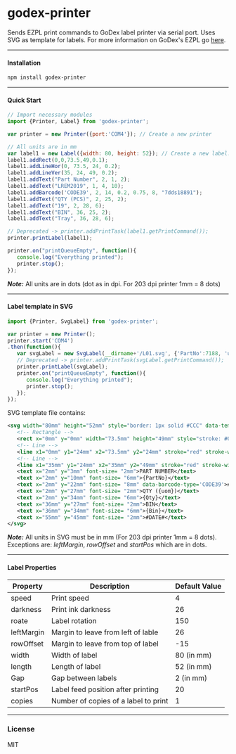 # godex-printer

Sends EZPL print commands to GoDex label printer via serial port. Uses SVG as template for labels. For more information on GoDex's EZPL go [here](http://www.godexintl.com/EN/download/downloads/list/Manuals).

---

#### __Installation__

```bash
npm install godex-printer
```

---

#### __Quick Start__

```javascript
// Import necessary modules
import {Printer, Label} from 'godex-printer';

var printer = new Printer({port:'COM4'}); // Create a new printer

// All units are in mm
var label1 = new Label({width: 80, height: 52}); // Create a new label.
label1.addRect(0,0,73.5,49,0.1);
label1.addLineHor(0, 73.5, 24, 0.2);
label1.addLineVer(35, 24, 49, 0.2);
label1.addText("Part Number", 2, 1, 2);
label1.addText("LREM2019", 1, 4, 10);
label1.addBarcode('CODE39', 2, 14, 0.2, 0.75, 8, "7dds18891");
label1.addText("QTY (PCS)", 2, 25, 2);
label1.addText("19", 2, 28, 6);
label1.addText("BIN", 36, 25, 2);
label1.addText("Tray", 36, 28, 6);

// Deprecated -> printer.addPrintTask(label1.getPrintCommand());
printer.printLabel(label1);

printer.on("printQueueEmpty", function(){
   console.log("Everything printed");
   printer.stop();
});
```

___Note:___ All units are in dots (dot as in dpi. For 203 dpi printer 1mm = 8 dots)

---

#### __Label template in SVG__

```javascript
import {Printer, SvgLabel} from 'godex-printer';

var printer = new Printer();
printer.start('COM4')
.then(function(){
   var svgLabel = new SvgLabel(__dirname+'/L01.svg', {'PartNo':7188, 'uom': 'pcs', 'Qty': 122, 'Bin': 'BXR109'});
   // Deprecated -> printer.addPrintTask(svgLabel.getPrintCommand());
   printer.printLabel(svgLabel);
   printer.on("printQueueEmpty", function(){
      console.log("Everything printed");
      printer.stop();
   });
});
```

SVG template file contains:

```svg
<svg width="80mm" height="52mm" style="border: 1px solid #CCC" data-template-name="test" labelGap="2" leftMargin= "26" rowOffset= "-15" startPos= "20">
   <!-- Rectangle -->
   <rect x="0mm" y="0mm" width="73.5mm" height="49mm" style="stroke: #000000; fill: none;" stroke-width="0.5mm" />
   <!-- Line -->
   <line x1="0mm" y1="24mm" x2="73.5mm" y2="24mm" stroke="red" stroke-width="0.2mm" fill="none" />
   <!-- Line -->
   <line x1="35mm" y1="24mm" x2="35mm" y2="49mm" stroke="red" stroke-width="0.2mm" fill="none" />
   <text x="2mm" y="3mm" font-size= "2mm">PART NUMBER</text>
   <text x="2mm" y="10mm" font-size= "6mm">{PartNo}</text>
   <text x="2mm" y="22mm" font-size= "8mm" data-barcode-type='CODE39'>#BA#-PartNo</text>
   <text x="2mm" y="27mm" font-size= "2mm">QTY ({uom})</text>
   <text x="2mm" y="34mm" font-size= "6mm">{Qty}</text>
   <text x="36mm" y="27mm" font-size= "2mm">BIN</text>
   <text x="36mm" y="34mm" font-size= "6mm">{Bin}</text>
   <text x="55mm" y="45mm" font-size= "2mm">#DATE#</text>
</svg>
```

___Note:___ All units in SVG must be in mm (For 203 dpi printer 1mm = 8 dots). Exceptions are: _leftMargin_, _rowOffset_ and _startPos_ which are in dots.

---

#### __Label Properties__

| Property  | Description | Default Value |
| ------- | ---------------- | ---------------- |
| speed | Print speed | 4 |
| darkness | Print ink darkness | 26 |
| roate | Label rotation | 150 |
| leftMargin | Margin to leave from left of lable | 26 |
| rowOffset | Margin to leave from top of label | -15 |
| width | Width of label | 80 (in mm) |
| length | Length of label | 52 (in mm) |
| Gap | Gap between labels | 2 (in mm) |
| startPos | Label feed position after printing | 20 |
| copies | Number of copies of a label to print | 1 |

---

### __License__

MIT
